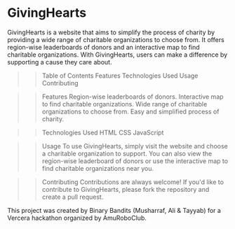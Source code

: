 # GivingHearts
GivingHearts is a website that aims to simplify the process of charity by providing a wide range of charitable organizations to choose from. It offers region-wise leaderboards of donors and an interactive map to find charitable organizations. With GivingHearts, users can make a difference by supporting a cause they care about.

>> Table of Contents
>Features
>Technologies Used
>Usage
>Contributing

>> Features
>Region-wise leaderboards of donors.
>Interactive map to find charitable organizations.
>Wide range of charitable organizations to choose from.
>Easy and simplified process of charity.

>> Technologies Used
>HTML
>CSS
>JavaScript

>> Usage
>To use GivingHearts, simply visit the website and choose a charitable organization to support. You can also view the region-wise leaderboard of donors or use the interactive map to find charitable organizations near you.

>> Contributing
>Contributions are always welcome! If you'd like to contribute to GivingHearts, please fork the repository and create a pull request.

This project was created by Binary Bandits (Musharraf, Ali & Tayyab) for a Vercera hackathon organized by AmuRoboClub.